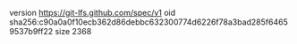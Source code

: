 version https://git-lfs.github.com/spec/v1
oid sha256:c90a0a0f10ecb362d86debbc632300774d6226f78a3bad285f64659537b9ff22
size 2368
